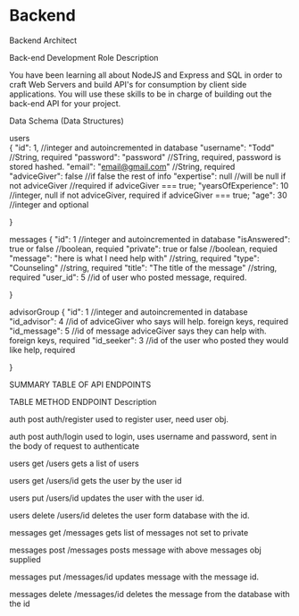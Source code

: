 # Backend
Backend Architect

Back-end Development Role Description

You have been learning all about NodeJS and Express and SQL in order to craft Web Servers and build API's for consumption by client side applications. You will use these skills to be in charge of building out the back-end API for your project.


Data Schema (Data Structures) 

users  
{
    "id": 1,                     //integer and autoincremented in database
    "username": "Todd"          //String, required
    "password": "password"      //STring, required, password is stored hashed.
    "email": "email@gmail.com"  //String, required
    "adviceGiver": false        //if false the rest of info 
    "expertise": null           //will be null if not adviceGiver //required if adviceGiver === true;
    "yearsOfExperience": 10        //integer, null if not adviceGiver, required if adviceGiver === true;
    "age": 30                   //integer and optional

}

messages
{
    "id": 1                                //integer and autoincremented in database
    "isAnswered": true or false             //boolean, requied
    "private": true or false                //boolean, requied
    "message": "here is what I need help with"      //string, required
    "type": "Counseling"                        //string, required
    "title": "The title of the message"         //string, required
    "user_id": 5                               //id of user who posted message, required.

}

advisorGroup 
{
    "id": 1           //integer and autoincremented in database
    "id_advisor": 4  //id of adviceGiver who says will help. foreign keys, required
    "id_message": 5     //id of message adviceGiver says they can help with. foreign keys, required
    "id_seeker": 3      //id of the user who posted they would like help, required

}

SUMMARY TABLE OF API ENDPOINTS


TABLE           METHOD          ENDPOINT           Description

auth            post            auth/register       used to register user, need user obj.

auth            post            auth/login          used to login, uses username and                                                            password, sent in the body of request                                                       to authenticate

users           get             /users              gets a list of users

users           get             /users/id            gets the user by the user id

users           put             /users/id           updates the user with the user id.

users           delete          /users/id           deletes the user form database with the                                                     id.

messages        get             /messages           gets list of messages not set to private

messages        post            /messages           posts message with above messages obj                                                       supplied

messages        put             /messages/id        updates message with the message id.

messages        delete          /messages/id        deletes the message from the database                                                       with the id